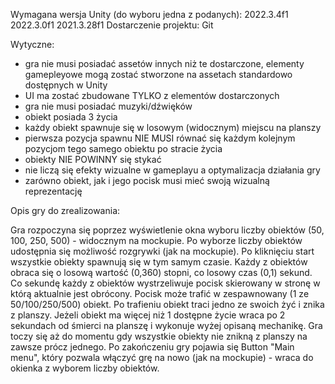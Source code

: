 Wymagana wersja Unity (do wyboru jedna z podanych):
2022.3.4f1
2022.3.0f1
2021.3.28f1
Dostarczenie projektu: Git

Wytyczne:

- gra nie musi posiadać assetów innych niż te dostarczone, elementy
gamepleyowe mogą zostać stworzone na assetach standardowo dostępnych w
Unity
- UI ma zostać zbudowane TYLKO z elementów dostarczonych
- gra nie musi posiadać muzyki/dźwięków
- obiekt posiada 3 życia
- każdy obiekt spawnuje się w losowym (widocznym) miejscu na planszy
- pierwsza pozycja spawnu NIE MUSI równać się każdym kolejnym pozycjom
tego samego obiektu po stracie życia
- obiekty NIE POWINNY się stykać
- nie liczą się efekty wizualne w gameplayu a optymalizacja działania
gry
- zarówno obiekt, jak i jego pocisk musi mieć swoją wizualną
reprezentację


Opis gry do zrealizowania:

Gra rozpoczyna się poprzez wyświetlenie okna wyboru liczby obiektów (50,
100, 250, 500) - widocznym na mockupie.
Po wyborze liczby obiektów udostępnia się możliwość rozgrywki (jak na
mockupie).
Po kliknięciu start wszystkie obiekty spawnują się w tym samym czasie.
Każdy z obiektów obraca się o losową wartość (0,360) stopni, co losowy
czas (0,1) sekund.
Co sekundę każdy z obiektów wystrzeliwuje pocisk skierowany w stronę w
którą aktualnie jest obrócony.
Pocisk może trafić w zespawnowany (1 ze 50/100/250/500) obiekt. Po
trafieniu obiekt traci jedno ze swoich żyć i znika z planszy.
Jeżeli obiekt ma więcej niż 1 dostępne życie wraca po 2 sekundach od
śmierci na planszę i wykonuje wyżej opisaną mechanikę.
Gra toczy się aż do momentu gdy wszystkie obiekty nie znikną z planszy
na zawsze prócz jednego.
Po zakończeniu gry pojawia się Button "Main menu", który pozwala włączyć
grę na nowo (jak na mockupie) - wraca do okienka z wyborem liczby
obiektów.